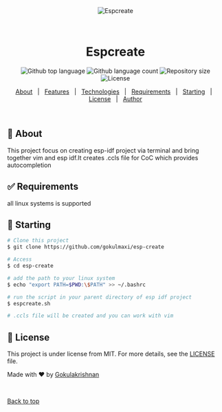 <div align="center" id="top"> 
  <img src="./.github/app.gif" alt="Espcreate" />

  &#xa0;

</div>

<h1 align="center">Espcreate</h1>

<p align="center">
  <img alt="Github top language" src="https://img.shields.io/github/languages/top/gokulmaxi/espcreate?color=56BEB8">

  <img alt="Github language count" src="https://img.shields.io/github/languages/count/gokulmaxi/espcreate?color=56BEB8">

  <img alt="Repository size" src="https://img.shields.io/github/repo-size/gokulmaxi/espcreate?color=56BEB8">

  <img alt="License" src="https://img.shields.io/github/license/gokulmaxi/espcreate?color=56BEB8">

  <!-- <img alt="Github issues" src="https://img.shields.io/github/issues/gokulmaxi/espcreate?color=56BEB8" /> -->

  <!-- <img alt="Github forks" src="https://img.shields.io/github/forks/gokulmaxi/espcreate?color=56BEB8" /> -->

  <!-- <img alt="Github stars" src="https://img.shields.io/github/stars/gokulmaxi/espcreate?color=56BEB8" /> -->
</p>

<!-- Status -->

<!-- <h4 align="center"> 
	🚧  Espcreate 🚀 Under construction...  🚧
  bringing esp-idf and vim together
</h4> 

<hr> -->

<p align="center">
  <a href="#dart-about">About</a> &#xa0; | &#xa0; 
  <a href="#sparkles-features">Features</a> &#xa0; | &#xa0;
  <a href="#rocket-technologies">Technologies</a> &#xa0; | &#xa0;
  <a href="#white_check_mark-requirements">Requirements</a> &#xa0; | &#xa0;
  <a href="#checkered_flag-starting">Starting</a> &#xa0; | &#xa0;
  <a href="#memo-license">License</a> &#xa0; | &#xa0;
  <a href="https://github.com/gokulmaxi" target="_blank">Author</a>
</p>

<br>

## :dart: About ##
This project focus on creating esp-idf project via terminal and bring together vim and esp idf.It creates .ccls file for CoC which provides autocompletion

## :white_check_mark: Requirements ##

all linux systems is supported

## :checkered_flag: Starting ##

```bash
# Clone this project
$ git clone https://github.com/gokulmaxi/esp-create

# Access
$ cd esp-create

# add the path to your linux system
$ echo "export PATH=$PWD:\$PATH" >> ~/.bashrc

# run the script in your parent directory of esp idf project
$ espcreate.sh

# .ccls file will be created and you can work with vim 
```

## :memo: License ##

This project is under license from MIT. For more details, see the [LICENSE](LICENSE.md) file.


Made with :heart: by <a href="https://github.com/gokulmaxi" target="_blank">Gokulakrishnan</a>

&#xa0;

<a href="#top">Back to top</a>
